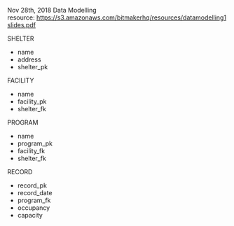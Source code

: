 Nov 28th, 2018
Data Modelling resource: https://s3.amazonaws.com/bitmakerhq/resources/datamodelling1slides.pdf

SHELTER
* name
* address
* shelter_pk

FACILITY
* name
* facility_pk
* shelter_fk

PROGRAM
* name
* program_pk
* facility_fk
* shelter_fk

RECORD
* record_pk
* record_date
* program_fk
* occupancy
* capacity
